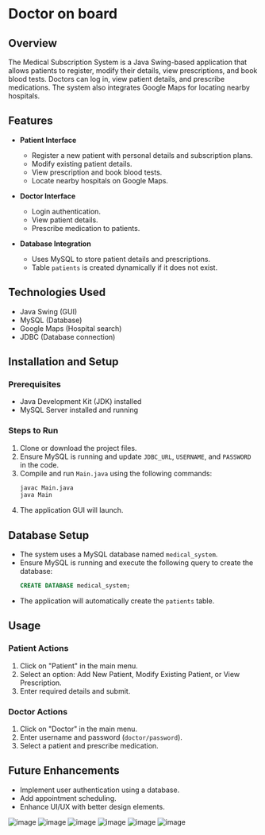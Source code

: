 # Doctor on board

## Overview
The Medical Subscription System is a Java Swing-based application that allows patients to register, modify their details, view prescriptions, and book blood tests. Doctors can log in, view patient details, and prescribe medications. The system also integrates Google Maps for locating nearby hospitals.

## Features
- **Patient Interface**
  - Register a new patient with personal details and subscription plans.
  - Modify existing patient details.
  - View prescription and book blood tests.
  - Locate nearby hospitals on Google Maps.

- **Doctor Interface**
  - Login authentication.
  - View patient details.
  - Prescribe medication to patients.

- **Database Integration**
  - Uses MySQL to store patient details and prescriptions.
  - Table `patients` is created dynamically if it does not exist.

## Technologies Used
- Java Swing (GUI)
- MySQL (Database)
- Google Maps (Hospital search)
- JDBC (Database connection)

## Installation and Setup
### Prerequisites
- Java Development Kit (JDK) installed
- MySQL Server installed and running

### Steps to Run
1. Clone or download the project files.
2. Ensure MySQL is running and update `JDBC_URL`, `USERNAME`, and `PASSWORD` in the code.
3. Compile and run `Main.java` using the following commands:
   ```sh
   javac Main.java
   java Main
   ```
4. The application GUI will launch.

## Database Setup
- The system uses a MySQL database named `medical_system`.
- Ensure MySQL is running and execute the following query to create the database:
  ```sql
  CREATE DATABASE medical_system;
  ```
- The application will automatically create the `patients` table.

## Usage
### Patient Actions
1. Click on "Patient" in the main menu.
2. Select an option: Add New Patient, Modify Existing Patient, or View Prescription.
3. Enter required details and submit.

### Doctor Actions
1. Click on "Doctor" in the main menu.
2. Enter username and password (`doctor/password`).
3. Select a patient and prescribe medication.

## Future Enhancements
- Implement user authentication using a database.
- Add appointment scheduling.
- Enhance UI/UX with better design elements.

![image](https://github.com/user-attachments/assets/d6c1715b-54b9-43e3-a71f-f360761248b8)
![image](https://github.com/user-attachments/assets/0b2cfc72-138a-4a00-935d-985600926806)
![image](https://github.com/user-attachments/assets/8694d7ec-2db9-4a9f-ae0d-187a44a260c2)
![image](https://github.com/user-attachments/assets/b33d3af3-98b4-4ceb-9aed-7882c7700be1)
![image](https://github.com/user-attachments/assets/a4073c35-64e0-40e4-910d-96f30f5b92ed)
![image](https://github.com/user-attachments/assets/c90e78be-3702-4c3f-9459-feca39709e6c)






